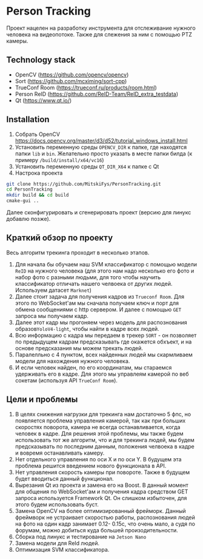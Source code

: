 # Person Tracking

Проект нацелен на разработку инструмента для отслеживание нужного человека на видеопотоке. Также для слежения за ним с помощью PTZ камеры.

## Technology stack

- OpenCV (https://github.com/opencv/opencv)
- Sort (https://github.com/mcximing/sort-cpp)
- TrueConf Room (https://trueconf.ru/products/room.html)
- Person ReID (https://github.com/ReID-Team/ReID_extra_testdata)
- Qt (https://www.qt.io/)

## Installation

1) Собрать OpenCV https://docs.opencv.org/master/d3/d52/tutorial_windows_install.html
2) Установить переменную среды ```OPENCV_DIR``` к папке, где находятся папки ```lib``` и ```bin```. Желательно просто указать в месте папки билда (к примеру ```/build/install/x64/vc16```)
3) Установить переменную среды ```QT_DIR_X64``` к папке с Qt
4) Настрока проекта

```sh
git clone https://github.com/MitskiFys/PersonTracking.git
cd PersonTracking
mkdir build && cd build
cmake-gui ..
```

Далее сконфигурировать и сгенерировать проект (версию для линукс добавлю позже).

## Краткий обзор по проекту

Весь алгоритм трекинга проходит в несколько этапов. 
1) Для начала бы обучаем наш SVM классификатор с помощью модели ```ReID``` на нужного человека (для этого нам надо несколько его фото и набор фото с разными людьми, для того чтобы научить классификатор отличать нашего челвоека от других людей. Используем датасет ```Marknet```)
2) Далее стоит задача для получения кадров из ```Trueconf Room```. Для этого по WebSocket'ам мы сначала получаем ключ и порт для обмена сообщениями с http сервером. И далее с помощью ```GET``` запроса мы получаем кадр. 
3) Далее этот кадр мы прогоняем через модель для распознования образов```YoloV4-light```, чтобы найти в кадре всех людей.
4) Всю информацию с кадра мы передаем в трекер ```SORT``` - он позволяет по предыдущем кадрам предсказывать где окажется обхъект, и на основе предсказания мы можем трекать людей.
5) Паралелльно с 4 пунктом, всех найденных людей мы скармливаем модели для нахождения нужного человека.
6) И если человек найден, по его координатам, мы стараемся удерживать его в кадре. Для этого мы управлеям камерой по веб сокетам (используя API ```TrueConf Room```).

## Цели и проблемы
1) В целях снижения нагрузки для трекинга нам достаточно 5 фпс, но появляется проблема управления камерой, так как при больших скоростях поворота, камера не всегда останавливается, когда человек в кадре. Для решения этой проблемы, мы также будем использовать тот же алгоритм, что и для трекинга людей, мы будем предсказывать по последним данным, положения челвоека в кадре и вовремя останавливать камеру.
2) Нет отдельного управления по оси Х и по оси Y. В будущем эта проблема решится введением нового функционала в API.
3) Нет управления скорость камеры при повороте. Также в будущем будет вводиться данный функционал.
4) Вырезания Qt из проекта и замена его на Boost. В данный момент для общения по WebSocket'ам и получения кадра средством GET запроса используется Framework Qt. Он слишком избыточен, для этого будем использовать буст.
5) Замена OpenCV на более оптимизированный фрейморк. Данный фреймворк не устраивает скоростью работы, распознования людей на фото на один кадр занимает 0.12- 0.15с, что очень мало, а судя по форумам, можно добиться куда большей произодительности.
6) Сборка под линукс и тестирование на ```Jetson Nano```
7) Замена модели для ReId людей. 
8) Оптимизация SVM  классификатора.


